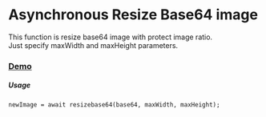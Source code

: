 # Asynchronous Resize Base64 image
This function is resize base64 image with protect image ratio.  
Just specify maxWidth and maxHeight parameters.

### [Demo](https://codepen.io/sinanymn/pen/VoEzZK)

##### Usage
```
newImage = await resizebase64(base64, maxWidth, maxHeight);
```
